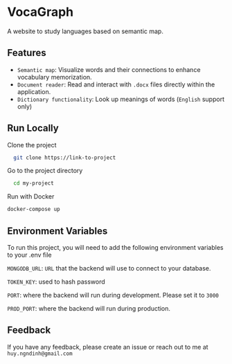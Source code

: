
# VocaGraph

A website to study languages based on semantic map.


## Features

- `Semantic map`: Visualize words and their connections to enhance vocabulary memorization.
- `Document reader`: Read and interact with `.docx` files directly within the application.
- `Dictionary functionality`: Look up meanings of words (`English` support only)





## Run Locally

Clone the project

```bash
  git clone https://link-to-project
```

Go to the project directory

```bash
  cd my-project
```

Run with Docker

```zsh
docker-compose up
```




## Environment Variables

To run this project, you will need to add the following environment variables to your .env file

`MONGODB_URL`: `URL` that the backend will use to connect to your database.

`TOKEN_KEY`: used to hash password

`PORT`: where the backend will run during development. Please set it to `3000`

`PROD_PORT`: where the backend will run during production.




## Feedback

If you have any feedback, please create an issue or reach out to me at `huy.ngndinh@gmail.com`

